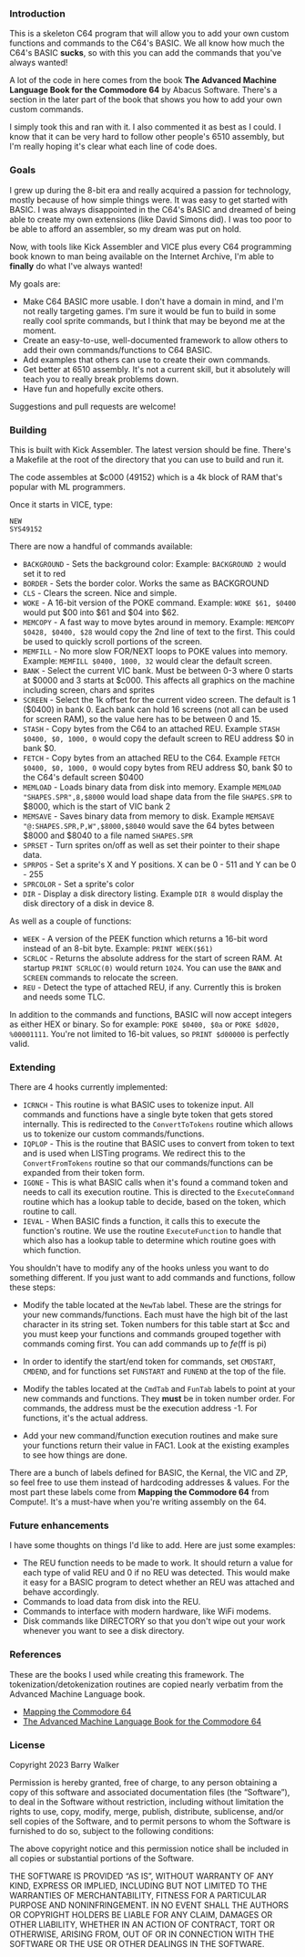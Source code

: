 
### Introduction

This is a skeleton C64 program that will allow you to add your own custom functions and commands to the C64's BASIC. We all know how much the C64's BASIC **sucks**, so with this you can add the commands that you've always wanted!

A lot of the code in here comes from the book **The Advanced Machine Language Book for the Commodore 64** by Abacus Software. There's a section in the later part of the book that shows you how to add your own custom commands.

I simply took this and ran with it. I also commented it as best as I could. I know that it can be very hard to follow other people's 6510 assembly, but I'm really hoping it's clear what each line of code does.

### Goals

I grew up during the 8-bit era and really acquired a passion for technology, mostly because of how simple things were. It was easy to get started with BASIC. I was always disappointed in the C64's BASIC and dreamed of being able to create my own extensions (like David Simons did). I was too poor to be able to afford an assembler, so my dream was put on hold.

Now, with tools like Kick Assembler and VICE plus every C64 programming book known to man being available on the Internet Archive, I'm able to **finally** do what I've always wanted!

My goals are:

- Make C64 BASIC more usable. I don't have a domain in mind, and I'm not really targeting games. I'm sure it would be fun to build in some really cool sprite commands, but I think that may be beyond me at the moment.
- Create an easy-to-use, well-documented framework to allow others to add their own commands/functions to C64 BASIC.
- Add examples that others can use to create their own commands.
- Get better at 6510 assembly. It's not a current skill, but it absolutely will teach you to really break problems down.
- Have fun and hopefully excite others.


Suggestions and pull requests are welcome!


### Building

This is built with Kick Assembler. The latest version should be fine. There's a Makefile at the root of the directory that you can use to build and run it.

The code assembles at $c000 (49152) which is a 4k block of RAM that's popular with ML programmers.

Once it starts in VICE, type:

```basic
NEW
SYS49152
```

There are now a handful of commands available:

- `BACKGROUND` - Sets the background color: Example: `BACKGROUND 2` would set it to red
- `BORDER` - Sets the border color. Works the same as BACKGROUND
- `CLS` - Clears the screen. Nice and simple.
- `WOKE` - A 16-bit version of the POKE command. Example: `WOKE $61, $0400` would put $00 into $61 and $04 into $62.
- `MEMCOPY` - A fast way to move bytes around in memory. Example: `MEMCOPY $0428, $0400, $28` would copy the 2nd line of text to the first. This could be used to quickly scroll portions of the screen.
- `MEMFILL` - No more slow FOR/NEXT loops to POKE values into memory. Example: `MEMFILL $0400, 1000, 32` would clear the default screen.
- `BANK` - Select the current VIC bank. Must be between 0-3 where 0 starts at $0000 and 3 starts at $c000. This affects all graphics on the machine including screen, chars and sprites
- `SCREEN` - Select the 1k offset for the current video screen. The default is 1 ($0400) in bank 0. Each bank can hold 16 screens (not all can be used for screen RAM), so the value here has to be between 0 and 15.
- `STASH` - Copy bytes from the C64 to an attached REU. Example `STASH $0400, $0, 1000, 0` would copy the default screen to REU address $0 in bank $0.
- `FETCH` - Copy bytes from an attached REU to the C64. Example `FETCH $0400, $0, 1000, 0` would copy bytes from REU address $0, bank $0 to the C64's default screen $0400
- `MEMLOAD` - Loads binary data from disk into memory. Example `MEMLOAD "SHAPES.SPR",8,$8000` would load shape data from the file `SHAPES.SPR` to $8000, which is the start of VIC bank 2
- `MEMSAVE` - Saves binary data from memory to disk. Example `MEMSAVE "@:SHAPES.SPR,P,W",$8000,$8040` would save the 64 bytes between $8000 and $8040 to a file named `SHAPES.SPR`
- `SPRSET` - Turn sprites on/off as well as set their pointer to their shape data.
- `SPRPOS` - Set a sprite's X and Y positions. X can be 0 - 511 and Y can be 0 - 255
- `SPRCOLOR` - Set a sprite's color
- `DIR` - Display a disk directory listing. Example `DIR 8` would display the disk directory of a disk in device 8.

As well as a couple of functions:

- `WEEK` - A version of the PEEK function which returns a 16-bit word instead of an 8-bit byte. Example: `PRINT WEEK($61)`
- `SCRLOC` - Returns the absolute address for the start of screen RAM. At startup `PRINT SCRLOC(0)` would return `1024`. You can use the `BANK` and `SCREEN` commands to relocate the screen.
- `REU` - Detect the type of attached REU, if any. Currently this is broken and needs some TLC.

In addition to the commands and functions, BASIC will now accept integers as either HEX or binary. So for example: `POKE $0400, $0a` or `POKE $d020, %00001111`. You're not limited to 16-bit values, so `PRINT $d00000` is perfectly valid.

### Extending

There are 4 hooks currently implemented:

- `ICRNCH` - This routine is what BASIC uses to tokenize input. All commands and functions have a single byte token that gets stored internally. This is redirected to the `ConvertToTokens` routine which allows us to tokenize our custom commands/functions.
- `IQPLOP` - This is the routine that BASIC uses to convert from token to text and is used when LISTing programs. We redirect this to the `ConvertFromTokens` routine so that our commands/functions can be expanded from their token form.
- `IGONE` - This is what BASIC calls when it's found a command token and needs to call its execution routine. This is directed to the `ExecuteCommand` routine which has a lookup table to decide, based on the token, which routine to call.
- `IEVAL` - When BASIC finds a function, it calls this to execute the function's routine. We use the routine `ExecuteFunction` to handle that which also has a lookup table to determine which routine goes with which function.

You shouldn't have to modify any of the hooks unless you want to do something different. If you just want to add commands and functions, follow these steps:

- Modify the table located at the `NewTab` label. These are the strings for your new commands/functions. Each must have the high bit of the last character in its string set. Token numbers for this table start at $cc and you must keep your functions and commands grouped together with commands coming first. You can add commands up to $fe ($ff is pi)

- In order to identify the start/end token for commands, set `CMDSTART`, `CMDEND`, and for functions set `FUNSTART` and `FUNEND` at the top of the file.

- Modify the tables located at the `CmdTab` and `FunTab` labels to point at your new commands and functions. They **must** be in token number order. For commands, the address must be the execution address -1. For functions, it's the actual address.

- Add your new command/function execution routines and make sure your functions return their value in FAC1. Look at the existing examples to see how things are done.

There are a bunch of labels defined for BASIC, the Kernal, the VIC and ZP, so feel free to use them instead of hardcoding addresses & values. For the most part these labels come from **Mapping the Commodore 64** from Compute!. It's a must-have when you're writing assembly on the 64.


### Future enhancements

I have some thoughts on things I'd like to add. Here are just some examples:

- The REU function needs to be made to work. It should return a value for each type of valid REU and 0 if no REU was detected. This would make it easy for a BASIC program to detect whether an REU was attached and behave accordingly.
- Commands to load data from disk into the REU.
- Commands to interface with modern hardware, like WiFi modems.
- Disk commands like DIRECTORY so that you don't wipe out your work whenever you want to see a disk directory.


### References

These are the books I used while creating this framework. The tokenization/detokenization routines are copied nearly verbatim from the Advanced Machine Language book.

- [Mapping the Commodore 64](https://archive.org/details/Compute_s_Mapping_the_Commodore_64)
- [The Advanced Machine Language Book for the Commodore 64](https://archive.org/details/The_Advanced_Machine_Language_Book_for_the_Commodore_64)


### License

Copyright 2023 Barry Walker

Permission is hereby granted, free of charge, to any person obtaining a copy of this software and associated documentation files (the “Software”), to deal in the Software without restriction, including without limitation the rights to use, copy, modify, merge, publish, distribute, sublicense, and/or sell copies of the Software, and to permit persons to whom the Software is furnished to do so, subject to the following conditions:

The above copyright notice and this permission notice shall be included in all copies or substantial portions of the Software.

THE SOFTWARE IS PROVIDED “AS IS”, WITHOUT WARRANTY OF ANY KIND, EXPRESS OR IMPLIED, INCLUDING BUT NOT LIMITED TO THE WARRANTIES OF MERCHANTABILITY, FITNESS FOR A PARTICULAR PURPOSE AND NONINFRINGEMENT. IN NO EVENT SHALL THE AUTHORS OR COPYRIGHT HOLDERS BE LIABLE FOR ANY CLAIM, DAMAGES OR OTHER LIABILITY, WHETHER IN AN ACTION OF CONTRACT, TORT OR OTHERWISE, ARISING FROM, OUT OF OR IN CONNECTION WITH THE SOFTWARE OR THE USE OR OTHER DEALINGS IN THE SOFTWARE.
